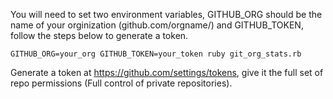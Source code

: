 You will need to set two environment variables, GITHUB_ORG should be the name of your orginization (github.com/orgname/) and GITHUB_TOKEN, follow the steps below to generate a token.

`GITHUB_ORG=your_org GITHUB_TOKEN=your_token ruby git_org_stats.rb`

Generate a token at https://github.com/settings/tokens, give it the full set of repo permissions (Full control of private repositories).